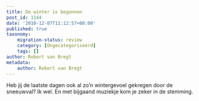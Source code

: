 ```yaml
---
title: De winter is begonnen
post_id: 1144
date: '2010-12-07T11:12:57+00:00'
published: true
taxonomy:
    migration-status: review
    category: [Ongecategoriseerd]
    tags: []
author: Robert van Bregt
metadata:
    author: Robert van Bregt
---
```

Heb jij de laatste dagen ook al zo’n wintergevoel gekregen door de sneeuwval? Ik wel. En met bijgaand muziekje kom je zeker in de stemming.